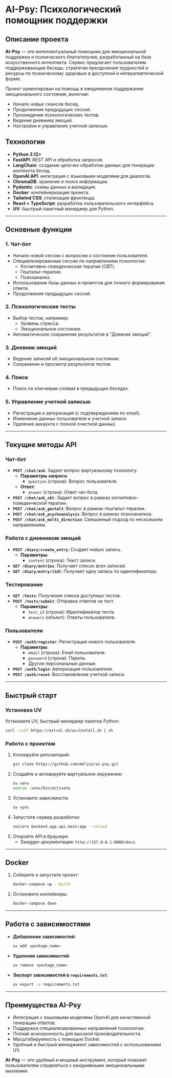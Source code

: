 # AI-Psy: Психологический помощник поддержки

## Описание проекта

**AI-Psy** — это интеллектуальный помощник для эмоциональной поддержки и психического благополучия, разработанный на базе искусственного интеллекта. Сервис предлагает пользователям поддерживающие беседы, стратегии преодоления трудностей и ресурсы по психическому здоровью в доступной и нетерапевтической форме. 

Проект ориентирован на помощь в ежедневном поддержании эмоционального состояния, включая:
- Начало новых сеансов бесед.
- Продолжение предыдущих сессий.
- Прохождение психологических тестов.
- Ведение дневника эмоций.
- Настройки и управление учетной записью.

## Технологии

- **Python 3.12+**
- **FastAPI**: REST API и обработка запросов.
- **LangChain**: создание цепочек обработки данных для генерации контекста бесед.
- **OpenAI API**: интеграция с языковыми моделями для диалогов.
- **ChromaDB**: хранение и поиск информации.
- **Pydantic**: схемы данных и валидация.
- **Docker**: контейнеризация проекта.
- **Tailwind CSS**: стилизация фронтенда.
- **React + TypeScript**: разработка пользовательского интерфейса.
- **UV**: быстрый пакетный менеджер для Python.

---

## Основные функции

### 1. **Чат-бот**
- Начало новой сессии с вопросом о состоянии пользователя.
- Специализированные сессии по направлениям психологии:
  - Когнитивно-поведенческая терапия (CBT).
  - Гештальт-терапия.
  - Психоанализ.
- Использование базы данных и промптов для точного формирования ответа.
- Продолжение предыдущих сессий.

### 2. **Психологические тесты**
- Выбор тестов, например:
  - Уровень стресса.
  - Эмоциональное состояние.
- Автоматическое сохранение результатов в "Дневник эмоций".

### 3. **Дневник эмоций**
- Ведение записей об эмоциональном состоянии.
- Сохранение и просмотр результатов тестов.

### 4. **Поиск**
- Поиск по ключевым словам в предыдущих беседах.

### 5. **Управление учетной записью**
- Регистрация и авторизация (с подтверждением по email).
- Изменение данных пользователя и учетной записи.
- Удаление аккаунта с полной очисткой данных.

---

## Текущие методы API

### Чат-бот

- **`POST /chat/ask`**: Задает вопрос виртуальному психологу.
  - **Параметры запроса**:
    - `question` (строка): Вопрос пользователя.
  - **Ответ**:
    - `answer` (строка): Ответ чат-бота.
- **`POST /chat/ask_cbt`**: Задает вопрос в рамках когнитивно-поведенческой терапии.
- **`POST /chat/ask_gestalt`**: Вопрос в рамках гештальт-терапии.
- **`POST /chat/ask_psychoanalysis`**: Вопрос в рамках психоанализа.
- **`POST /chat/ask_multi_direction`**: Смешанный подход по нескольким направлениям.

### Работа с дневником эмоций

- **`POST /diary/create_entry`**: Создает новую запись.
  - **Параметры**:
    - `content` (строка): Текст записи.
- **`GET /diary/entries`**: Получает список всех записей.
- **`GET /diary/entry/{id}`**: Получает одну запись по идентификатору.

### Тестирование

- **`GET /tests`**: Получение списка доступных тестов.
- **`POST /tests/submit`**: Отправка ответов на тест.
  - **Параметры**:
    - `test_id` (строка): Идентификатор теста.
    - `answers` (объект): Ответы пользователя.

### Пользователи

- **`POST /auth/register`**: Регистрация нового пользователя.
  - **Параметры**:
    - `email` (строка): Email пользователя.
    - `password` (строка): Пароль.
    - Другие персональные данные.
- **`POST /auth/login`**: Авторизация пользователя.
- **`POST /auth/reset`**: Восстановление учетной записи.

---

## Быстрый старт

### Установка UV

Установите UV, быстрый менеджер пакетов Python:

```bash
curl -LsSf https://astral.sh/uv/install.sh | sh
```

### Работа с проектом

1. Клонируйте репозиторий:
   ```bash
   git clone https://github.com/melixz/ai-psy.git
   ```
2. Создайте и активируйте виртуальное окружение:
   ```bash
   uv venv
   source .venv/bin/activate
   ```
3. Установите зависимости:
   ```bash
   uv sync
   ```
4. Запустите сервер разработки:
   ```bash
   uvicorn backend.app.api.main:app --reload
   ```
5. Откройте API в браузере:
   - Swagger-документация: `http://127.0.0.1:8000/docs`.

---

## Docker

1. Соберите и запустите проект:
   ```bash
   docker-compose up --build
   ```
2. Остановите контейнеры:
   ```bash
   docker-compose down
   ```

---

## Работа с зависимостями

- **Добавление зависимостей**:
  ```bash
  uv add <package_name>
  ```
- **Удаление зависимостей**:
  ```bash
  uv remove <package_name>
  ```
- **Экспорт зависимостей в `requirements.txt`**:
  ```bash
  uv export -o requirements.txt
  ```

---

## Преимущества AI-Psy

- Интеграция с языковыми моделями OpenAI для качественной генерации ответов.
- Поддержка специализированных направлений психологии.
- Полная асинхронность для высокой производительности.
- Масштабируемость с помощью Docker.
- Удобный и быстрый менеджмент зависимостей с использованием UV. 

**AI-Psy** — это удобный и мощный инструмент, который поможет пользователям справляться с ежедневными эмоциональными вызовами.
